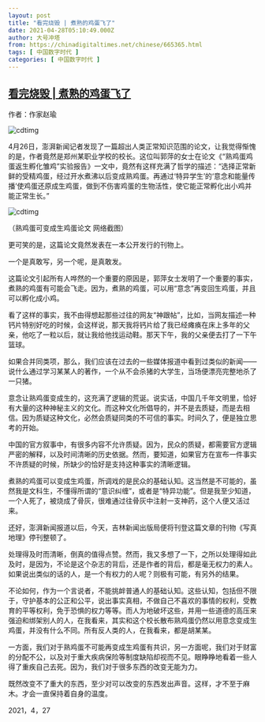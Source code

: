 ```yaml
---
layout: post
title: "看完烧毁 | 煮熟的鸡蛋飞了"
date: 2021-04-28T05:10:49.000Z
author: 大号冲塔
from: https://chinadigitaltimes.net/chinese/665365.html
tags: [ 中国数字时代 ]
categories: [ 中国数字时代 ]
---
```

<!--1619586649000-->
[看完烧毁 | 煮熟的鸡蛋飞了](https://chinadigitaltimes.net/chinese/665365.html)
------

<div>
<p>作者：作家赵瑜</p><p><img src="https://chinadigitaltimes.net/chinese/files/2021/04/post-665365-6088ee5b3395e." alt="cdtimg" /></p><p>4月26日，澎湃新闻记者发现了一篇超出人类正常知识范围的论文，让我觉得惭愧的是，作者竟然是郑州某职业学校的校长。这位叫郭萍的女士在论文《“熟鸡蛋鸡蛋返生孵化雏鸡”实验报告》一文中，竟然有这样充满了哲学的描述：“选择正常新鲜的受精鸡蛋，经过开水煮沸以后变成熟鸡蛋。再通过‘特异学生’的‘意念和能量传播’使鸡蛋还原成生鸡蛋，做到不伤害鸡蛋的生物活性，使它能正常孵化出小鸡并能正常生长。”</p><p><img src="https://chinadigitaltimes.net/chinese/files/2021/04/post-665365-6088ee5d7a627." alt="cdtimg" /></p><p>（熟鸡蛋可变成生鸡蛋论文 网络截图）</p><p>更可笑的是，这篇论文竟然发表在一本公开发行的刊物上。</p><p>一个是真敢写，另一个呢，是真敢发。</p><p>这篇论文引起所有人哗然的一个重要的原因是，郭萍女士发明了一个重要的事实，煮熟的鸡蛋有可能会飞走。因为，煮熟的鸡蛋，可以用“意念”再变回生鸡蛋，并且可以孵化成小鸡。</p><p>看了这样的事实，我不由得想起那些过往的网友“神跟帖”，比如，当网友描述一种钙片特别好吃的时候，会这样说，那天我将钙片给了我已经瘫痪在床上多年的父亲，他吃了一粒以后，就让我给他找运动鞋。那天下午，我的父亲便去打了一下午篮球。</p><p>如果合并同类项，那么，我们应该在过去的一些媒体报道中看到过类似的新闻——说什么通过学习某某人的著作，一个从不会杀猪的大学生，当场便漂亮完整地杀了一只猪。</p><p>意念让熟鸡蛋变成生的，这充满了逻辑的荒诞。说实话，中国几千年文明里，恰好有大量的这种神秘主义的文化。而这种文化所倡导的，并不是去质疑，而是去相信。因为质疑这种文化，必然会质疑同类的不可信的事实。时间久了，便是独立思考的开始。</p><p>中国的官方叙事中，有很多内容不允许质疑。因为，民众的质疑，都需要官方逻辑严密的解释，以及时间清晰的历史依据。然而，要知道，如果官方在宣布一件事实不许质疑的时候，所缺少的恰好是支持这种事实的清晰逻辑。</p><p>煮熟的鸡蛋可以变成生鸡蛋，所调戏的是民众的基础认知。这当然是不可能的，虽然我是文科生，不懂得所谓的“意识纠缠”，或者是“特异功能”。但是我至少知道，一个人死了，被烧成了骨灰，很难通过往骨灰中注射一支神药，这个人便又活过来。</p><p>还好，澎湃新闻报道以后，今天，吉林新闻出版局便将刊登这篇文章的刊物《写真地理》停刊整顿了。</p><p>处理得及时而清晰，倒真的值得点赞。然而，我又多想了一下，之所以处理得如此及时，是因为，不论是这个杂志的背后，还是作者的背后，都是毫无权力的素人。如果说出类似的话的人，是一个有权力的人呢？则极有可能，有另外的结果。</p><p>不论如何，作为一个言说者，不能挑衅普通人的基础认知。这些认知，包括但不限于，守护基本的公正和公平，说出事实真相，不做自己不喜欢的事情的权利，受教育的平等权利，免于恐惧的权力等等。而人为地破坏这些，并用一些道德的高压来强迫和绑架别人的人，在我看来，其实和这个校长散布熟鸡蛋仍然以用意念变成生鸡蛋，并没有什么不同。所有反人类的人，在我看来，都是胡某某。</p><p>一方面，我们对于熟鸡蛋不可能再变成生鸡蛋有共识，另一方面呢，我们对于财富的分配不公，以及对于重大疾病保险等制度缺陷却视而不见。眼睁睁地看着一些人得了重疾自己去死。因为，我们对于很多东西的改变无能为力。</p><p>既然改变不了重大的东西，至少对可以改变的东西发出声音。这样，才不至于麻木。才会一直保持着自身的温度。</p><p>2021，4，27</p>
</div>

